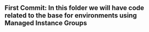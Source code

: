 ## First Commit: In this folder we will have code related to the base for environments using Managed Instance Groups